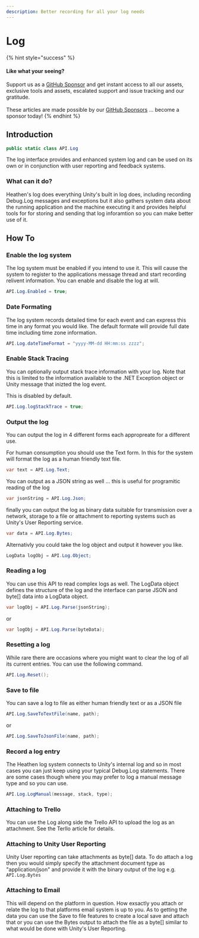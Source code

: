 ```yaml
---
description: Better recording for all your log needs
---
```


# Log

{% hint style="success" %}
#### Like what your seeing?

Support us as a [GitHub Sponsor](../../../where-to-buy/become-a-sponsor.md) and get instant access to all our assets, exclusive tools and assets, escalated support and issue tracking and our gratitude.\
\
These articles are made possible by our [GitHub Sponsors](../../../where-to-buy/become-a-sponsor.md) ... become a sponsor today!
{% endhint %}

## Introduction

```csharp
public static class API.Log
```

The log interface provides and enhanced system log and can be used on its own or in conjunction with user reporting and feedback systems.

### What can it do?

Heathen's log does everything Unity's built in log does, including recording Debug.Log messages and exceptions but it also gathers system data about the running application and the machine executing it and provides helpful tools for for storing and sending that log inforamtion so you can make better use of it.

## How To

### Enable the log system

The log system must be enabled if you intend to use it. This will cause the system to register to the applications message thread and start recording relivent information. You can enable and disable the log at will.

```csharp
API.Log.Enabled = true;
```

### Date Formating

The log system records detailed time for each event and can express this time in any format you would like. The default formate will provide full date time including time zone information.

```csharp
API.Log.dateTimeFormat = "yyyy-MM-dd HH:mm:ss zzzz";
```

### Enable Stack Tracing

You can optionally output stack trace information with your log. Note that this is limited to the information available to the .NET Exception object or Unity message that inizted the log event.

This is disabled by default.

```csharp
API.Log.logStackTrace = true;
```

### Output the log

You can output the log in 4 different forms each appropreate for a different use.&#x20;

For human consumption you should use the Text form. In this for the system will format the log as a human friendly text file.

```csharp
var text = API.Log.Text;
```

You can output as a JSON string as well ... this is useful for programitic reading of the log

```csharp
var jsonString = API.Log.Json;
```

finally you can output the log as binary data suitable for transmission over a network, storage to a file or attachment to reporting systems such as Unity's User Reporting service.

```csharp
var data = API.Log.Bytes;
```

Alternativly you could take the log object and output it however you like.

```csharp
LogData logObj = API.Log.Object;
```

### Reading a log

You can use this API to read complex logs as well. The LogData object defines the structure of the log and the interface can parse JSON and byte\[] data into a LogData object.

```csharp
var logObj = API.Log.Parse(jsonString);
```

or

```csharp
var logObj = API.Log.Parse(byteData);
```

### Resetting a log

While rare there are occasions where you might want to clear the log of all its current entries. You can use the following command.

```csharp
API.Log.Reset();
```

### Save to file

You can save a log to file as either human friendly text or as a JSON file

```csharp
API.Log.SaveToTextFile(name, path);
```

or

```csharp
API.Log.SaveToJsonFile(name, path);
```

### Record a log entry

The Heathen log system connects to Unity's internal log and so in most cases you can just keep using your typical Debug.Log statements. There are some cases though where you may prefer to log a manual message type and so you can use.

```csharp
API.Log.LogManual(message, stack, type);
```

### Attaching to Trello

You can use the Log along side the Trello API to upload the log as an attachment. See the Terllo article for details.

### Attaching to Unity User Reporting

Unity User reporting can take attachments as byte\[] data. To do attach a log then you would simply specify the attachment document type as "application/json" and provide it with the binary output of the log e.g. `API.Log.Bytes`

### Attaching to Email

This will depend on the platform in question. How exsactly you attach or relate the log to that platforms email system is up to you. As to getting the data you can use the Save to file features to create a local save and attach that or you can use the Bytes output to attach the file as a byte\[] similar to what would be done with Unity's User Reporting.
